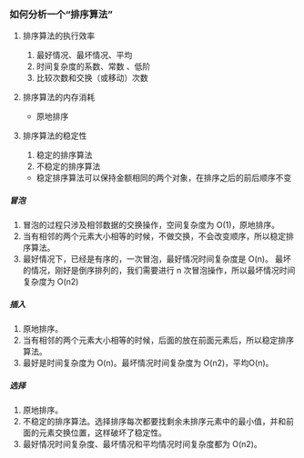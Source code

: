 ### 如何分析一个“排序算法”
1. 排序算法的执行效率
    1. 最好情况、最坏情况、平均
    2. 时间复杂度的系数、常数 、低阶
    3. 比较次数和交换（或移动）次数
2. 排序算法的内存消耗
    - 原地排序

3. 排序算法的稳定性
    1. 稳定的排序算法
    2. 不稳定的排序算法
    - 稳定排序算法可以保持金额相同的两个对象，在排序之后的前后顺序不变

##### 冒泡
1. 冒泡的过程只涉及相邻数据的交换操作，空间复杂度为 O(1)，原地排序。
2. 当有相邻的两个元素大小相等的时候，不做交换，不会改变顺序，所以稳定排序算法。
3. 最好情况下，已经是有序的，一次冒泡，最好情况时间复杂度是 O(n)。
最坏的情况，刚好是倒序排列的，我们需要进行 n 次冒泡操作，所以最坏情况时间复杂度为 O(n2)

##### 插入
1. 原地排序。
2. 当有相邻的两个元素大小相等的时候，后面的放在前面元素后，所以稳定排序算法。
3. 最好是时间复杂度为 O(n)。最坏情况时间复杂度为 O(n2)，平均O(n)。

##### 选择
1. 原地排序。
2. 不稳定的排序算法。选择排序每次都要找剩余未排序元素中的最小值，并和前面的元素交换位置，这样破坏了稳定性。
3. 最好情况时间复杂度、最坏情况和平均情况时间复杂度都为 O(n2)。

